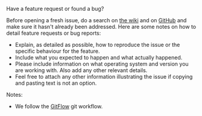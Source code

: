 Have a feature request or found a bug?

Before opening a fresh issue, do a search on [the wiki](http://robots.uc3m.es) and on [GitHub](https://github.com/roboticslab-uc3m/QA/issues?utf8=%E2%9C%93&q=is%3Aissue) and make sure it hasn't already been addressed. Here are some notes on how to detail feature requests or bug reports:
* Explain, as detailed as possible, how to reproduce the issue or the specific behaviour for the feature.
* Include what you expected to happen and what actually happened.
* Please include information on what operating system and version you are working with. Also add any other relevant details.
* Feel free to attach any other information illustrating the issue if copying and pasting text is not an option.

Notes:
* We follow the [GitFlow](https://www.atlassian.com/git/tutorials/comparing-workflows/gitflow-workflow/) git workflow.
